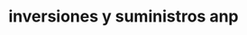 ---
title: "inversiones y suministros anp"
url: /puerto-la-cruz/inversiones-y-suministros-anp/
shop: hágalo usted mismo
---
